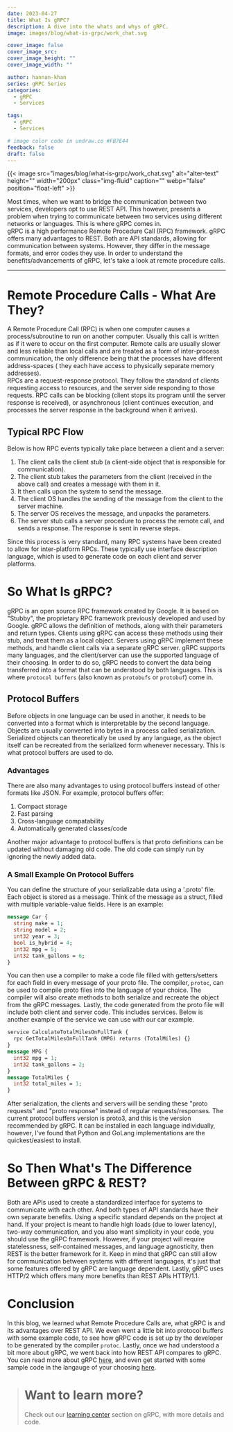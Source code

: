 ```yaml
---
date: 2023-04-27
title: What Is gRPC?
description: A dive into the whats and whys of gRPC.
image: images/blog/what-is-grpc/work_chat.svg

cover_image: false
cover_image_src:
cover_image_height: ""
cover_image_width: ""

author: hannan-khan
series: gRPC Series
categories:
  - gRPC
  - Services

tags:
  - gRPC
  - Services

# image color code in undraw.co #FB7E44
feedback: false
draft: false
---
```


{{< image src="images/blog/what-is-grpc/work_chat.svg" alt="alter-text" height="" width="200px"
class="img-fluid" caption="" webp="false" position="float-left" >}}

Most times, when we want to bridge the communication between two services, developers opt to use REST API. This however,
presents a problem when trying to communicate between two services using different networks or languages. This is where
gRPC comes in.  
gRPC is a high performance Remote Procedure Call (RPC) framework. gRPC offers many advantages to REST. Both are API
standards, allowing for communication between systems. However, they differ in the message formats, and error codes they
use. In order to understand the benefits/advancements of gRPC, let's take a look at remote procedure calls.
________________

# Remote Procedure Calls - What Are They?

A Remote Procedure Call (RPC) is when one computer causes a process/subroutine to run on another computer. Usually this
call is written as if it
were to occur on the first computer. Remote calls are usually slower and less reliable than local calls and are treated
as a form of inter-process communication, the only difference being that the processes have different address-spaces (
they
each have access to physically separate memory addresses).  
RPCs are a request-response protocol. They follow the standard of clients requesting access to resources, and the server
side responding to those requests. RPC calls can be blocking (client stops its program until the server response is
received), or asynchronous (client continues execution, and processes the server response in the background when it
arrives).

## Typical RPC Flow

Below is how RPC events typically take place between a client and a server:

1. The client calls the client stub (a client-side object that is responsible for communication).
2. The client stub takes the parameters from the client (received in the above call) and creates a message with them in
   it.
3. It then calls upon the system to send the message.
4. The client OS handles the sending of the message from the client to the server machine.
5. The server OS receives the message, and unpacks the parameters.
6. The server stub calls a server procedure to process the remote call, and sends a response. The response is sent in
   reverse steps.

Since this process is very standard, many RPC systems have been created to allow for inter-platform RPCs. These
typically use interface description language, which is used to generate code on each client and server platforms.

# So What Is gRPC?

gRPC is an open source RPC framework created by Google. It is based on "Stubby", the proprietary RPC framework
previously developed and used by Google.
gRPC allows the definition of methods, along with their parameters and return types. Clients using gRPC can access these
methods using their stub, and treat them as a local object. Servers using gRPC implement these methods, and handle
client calls via a separate gRPC server.
gRPC supports many languages, and the client/server can use the supported language of their choosing. In order to do so,
gRPC needs to convert the data being transferred into a format that can be understood by both languages. This is where
`protocol buffers` (also known as `protobufs` or `protobuf`) come in.

## Protocol Buffers

Before objects in one language can be used in another, it needs to be converted into a format which is interpretable by
the second language. Objects are usually converted into bytes in a process called serialization. Serialized objects can
theoretically be used by any language, as the object itself can be recreated from the serialized form whenever
necessary. This is what protocol buffers are used to do.

### Advantages

There are also many advantages to using protocol buffers instead of other formats like JSON. For example, protocol
buffers offer:

1. Compact storage
2. Fast parsing
3. Cross-language compatability
4. Automatically generated classes/code

Another major advantage to protocol buffers is that proto definitions can be updated without damaging old code. The old
code can simply run by ignoring the newly added data.

### A Small Example On Protocol Buffers

You can define the structure of your serializable data using a '.proto' file. Each object is stored as a message. Think
of the message as a struct, filled with multiple variable-value fields. Here is an example:

```protobuf
message Car {
  string make = 1;
  string model = 2;
  int32 year = 3;
  bool is_hybrid = 4;
  int32 mpg = 5;
  int32 tank_gallons = 6;
}
```

You can then use a compiler to make a code file filled with getters/setters for each field in every message of your
proto file. The compiler, `protoc`, can be used to compile proto files into the language of your choice. The compiler
will also create methods to both serialize and recreate the object from the gRPC messages. Lastly, the code generated
from the proto file will include both client and server code. This includes services. Below is another example of the
service we can use with our car example.

```protobuf
service CalculateTotalMilesOnFullTank {
  rpc GetTotalMilesOnFullTank (MPG) returns (TotalMiles) {}
}
message MPG {
  int32 mpg = 1;
  int32 tank_gallons = 2;
}
message TotalMiles {
  int32 total_miles = 1;
}
```

After serialization, the clients and servers will be sending these "proto requests" and "proto response" instead of
regular requests/responses.
The current protocol buffers version is proto3, and this is the version recommended by gRPC. It can be installed in each
language individually, however, I've found that Python and GoLang implementations are the quickest/easiest to install.

# So Then What's The Difference Between gRPC & REST?

Both are APIs used to create a standardized interface for systems to communicate with each other. And both types of API
standards have their own separate benefits. Using a specific standard depends on the project at hand.
If your project is meant to handle high loads (due to lower latency), two-way communication, and you also want
simplicity in your code, you should use the gRPC framework.
However, if your project will require statelessness, self-contained messages, and language agnosticity, then REST is the
better framework for it.
Keep in mind that gRPC can still allow for communication between systems with different languages, it's just that some
features offered by gRPC are language dependent.
Lastly, gRPC uses HTTP/2 which offers many more benefits than REST APIs HTTP/1.1.

# Conclusion

In this blog, we learned what Remote Procedure Calls are, what gRPC is and its advantages over REST API. We even went a
little bit into protocol buffers with some example code, to see how gRPC code is set up by the developer to be generated
by the compiler `protoc`. Lastly, once we had understood a bit more about gRPC, we went back into how REST API compares
to gRPC.  
You can read more about gRPC [here](https://grpc.io/docs/what-is-grpc/introduction/), and even get started with some
sample code in the langauge of your choosing [here](https://grpc.io/docs/languages/).

> # Want to learn more?
>
> Check out our <a href="https://intelops.ai/learning-center/6-learn-grpc/" target="_blank">learning center</a> section on
> gRPC, with more details and code.
